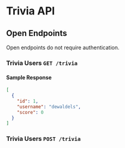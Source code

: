 # Trivia API

## Open Endpoints
Open endpoints do not require authentication.

### Trivia Users `GET /trivia`
#### Sample Response
```json
[
  {
    "id": 1,
    "username": "dewaldels",
    "score": 0
  }
]
```

### Trivia Users `POST /trivia`
